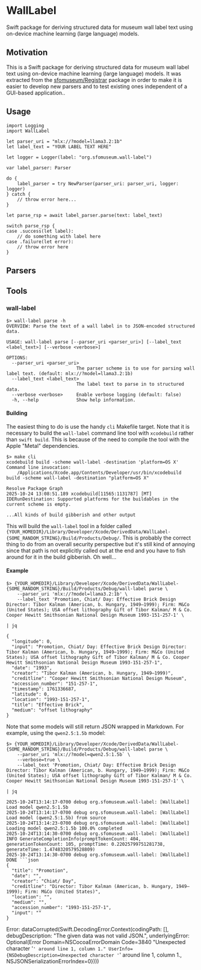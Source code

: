 # WallLabel

Swift package for deriving structured data for museum wall label text using on-device machine learning (large language) models.

## Motivation

This is a Swift package for deriving structured data for museum wall label text using on-device machine learning (large language) models. It was extracted from the [sfomuseum/Registrar](https://github.com/sfomuseum/Registrar) package in order to make it is easier to develop new parsers and to test existing ones independent of a GUI-based application..

## Usage

```
import Logging
import WallLabel

let parser_uri = "mlx://?model=llama3.2:1b"
let label_text = "YOUR LABEL TEXT HERE"

let logger = Logger(label: "org.sfomuseum.wall-label")

var label_parser: Parser
        
do {
	label_parser = try NewParser(parser_uri: parser_uri, logger: logger)
} catch {
	// throw error here...
}
        
let parse_rsp = await label_parser.parse(text: label_text)
        
switch parse_rsp {
case .success(let label):
	// do something with label here
case .failure(let error):
	// throw error here
}	
```

## Parsers


## Tools

### wall-label

```
$> wall-label parse -h
OVERVIEW: Parse the text of a wall label in to JSON-encoded structured data.

USAGE: wall-label parse [--parser_uri <parser_uri>] [--label_text <label_text>] [--verbose <verbose>]

OPTIONS:
  --parser_uri <parser_uri>
                          The parser scheme is to use for parsing wall label text. (default: mlx://?model=llama3.2:1b)
  --label_text <label_text>
                          The label text to parse in to structured data.
  --verbose <verbose>     Enable verbose logging (default: false)
  -h, --help              Show help information.
```

#### Building

The easiest thing to do is use the handy `cli` Makefile target. Note that it is necessary to build the `wall-label` command line tool with `xcodebuild` rather than `swift build`. This is because of the need to compile the tool with the Apple "Metal" dependencies.

```
$> make cli
xcodebuild build -scheme wall-label -destination 'platform=OS X'
Command line invocation:
    /Applications/Xcode.app/Contents/Developer/usr/bin/xcodebuild build -scheme wall-label -destination "platform=OS X"

Resolve Package Graph
2025-10-24 13:08:51.189 xcodebuild[11565:1131787] [MT] IDERunDestination: Supported platforms for the buildables in the current scheme is empty.

...All kinds of build gibberish and other output
```

This will build the `wall-label` tool in a folder called `{YOUR_HOMEDIR}/Library/Developer/Xcode/DerivedData/WallLabel-{SOME_RANDOM_STRING}/Build/Products/Debug/`. This is probably the correct thing to do from an overall security perspective but it's still kind of annoying since that path is not explicitly called out at the end and you have to fish around for it in the build gibberish. Oh well...

#### Example

```
$> {YOUR_HOMEDIR}/Library/Developer/Xcode/DerivedData/WallLabel-{SOME_RANDOM_STRING}/Build/Products/Debug/wall-label parse \
   	--parser_uri 'mlx://?model=llama3.2:1b' \
	--label_text 'Promotion, Chiat/ Day: Effective Brick Design Director: Tibor Kalman (American, b. Hungary, 1949–1999); Firm: M&Co (United States); USA offset lithography Gift of Tibor Kalman/ M & Co. Cooper Hewitt Smithsonian National Design Museum 1993-151-257-1' \

| jq

{
  "longitude": 0,
  "input": "Promotion, Chiat/ Day: Effective Brick Design Director: Tibor Kalman (American, b. Hungary, 1949–1999); Firm: M&Co (United States); USA offset lithography Gift of Tibor Kalman/ M & Co. Cooper Hewitt Smithsonian National Design Museum 1993-151-257-1",
  "date": "1993",
  "creator": "Tibor Kalman (American, b. Hungary, 1949–1999)",
  "creditline": "Cooper Hewitt Smithsonian National Design Museum",
  "accession_number": "151-257-1",
  "timestamp": 1761336687,
  "latitude": 0,
  "location": "1993-151-257-1",
  "title": "Effective Brick",
  "medium": "offset lithography"
}
```

Note that some models will still return JSON wrapped in Markdown. For example, using the `qwen2.5:1.5b` model:

```
$> {YOUR_HOMEDIR}/Library/Developer/Xcode/DerivedData/WallLabel-{SOME_RANDOM_STRING}/Build/Products/Debug/wall-label parse \
   	--parser_uri 'mlx://?model=qwen2.5:1.5b` \
    --verbose=true \       
	--label_text 'Promotion, Chiat/ Day: Effective Brick Design Director: Tibor Kalman (American, b. Hungary, 1949–1999); Firm: M&Co (United States); USA offset lithography Gift of Tibor Kalman/ M & Co. Cooper Hewitt Smithsonian National Design Museum 1993-151-257-1' \

| jq

2025-10-24T13:14:17-0700 debug org.sfomuseum.wall-label: [WallLabel] Load model qwen2.5:1.5b
2025-10-24T13:14:17-0700 debug org.sfomuseum.wall-label: [WallLabel] Load model (qwen2.5:1.5b) from source
2025-10-24T13:14:23-0700 debug org.sfomuseum.wall-label: [WallLabel] Loading model qwen2.5:1.5b 100.0% completed
2025-10-24T13:14:30-0700 debug org.sfomuseum.wall-label: [WallLabel] INFO GenerateCompletionInfo(promptTokenCount: 404, generationTokenCount: 105, promptTime: 0.22025799751281738, generateTime: 1.4748320579528809)
2025-10-24T13:14:30-0700 debug org.sfomuseum.wall-label: [WallLabel] DONE ```json
{
  "title": "Promotion",
  "date": "",
  "creator": "Chiat/ Day",
  "creditline": "Director: Tibor Kalman (American, b. Hungary, 1949–1999); Firm: M&Co (United States)",
  "location": "",
  "medium": "",
  "accession_number": "1993-151-257-1",
  "input": ""
}
```
Error: dataCorrupted(Swift.DecodingError.Context(codingPath: [], debugDescription: "The given data was not valid JSON.", underlyingError: Optional(Error Domain=NSCocoaErrorDomain Code=3840 "Unexpected character '`' around line 1, column 1." UserInfo={NSDebugDescription=Unexpected character '`' around line 1, column 1., NSJSONSerializationErrorIndex=0})))
```

